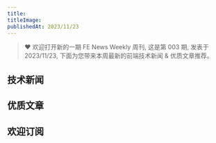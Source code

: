 ```yaml
---
title: 
titleImage: 
publishedAt: 2023/11/23
---
```


> ❤️ 欢迎打开新的一期 FE News Weekly 周刊, 这是第 003 期, 发表于 2023/11/23, 下面为您带来本周最新的前端技术新闻 & 优质文章推荐。

## 技术新闻

## 优质文章

## 欢迎订阅
